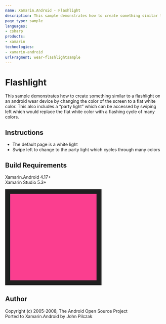 ```yaml
---
name: Xamarin.Android - Flashlight
description: This sample demonstrates how to create something similar to a flashlight on an android wear device by changing the color of the screen to a flat...
page_type: sample
languages:
- csharp
products:
- xamarin
technologies:
- xamarin-android
urlFragment: wear-flashlightsample
---
```

# Flashlight
This sample demonstrates how to create something similar to a flashlight on an android wear device by changing the color of the screen to a flat white color. This also includes a “party light” which can be accessed by swiping left which would replace the flat white color with a flashing cycle of many colors.

## Instructions
* The default page is a white light
* Swipe left to change to the party light which cycles through many colors

## Build Requirements
Xamarin.Android 4.17+  
Xamarin Studio 5.3+


![Flashlight application screenshot](Screenshots/party_light.png "Flashlight application screenshot")

## Author
Copyright (c) 2005-2008, The Android Open Source Project  
Ported to Xamarin.Android by John Pilczak
